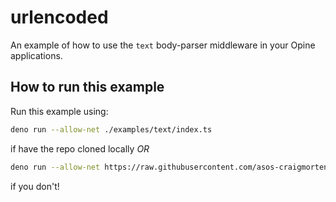 # urlencoded

An example of how to use the `text` body-parser middleware in your Opine applications.

## How to run this example

Run this example using:

```bash
deno run --allow-net ./examples/text/index.ts
```

if have the repo cloned locally _OR_

```bash
deno run --allow-net https://raw.githubusercontent.com/asos-craigmorten/opine/master/examples/text/index.ts
```

if you don't!
